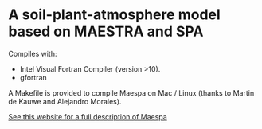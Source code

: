 A soil-plant-atmosphere model based on MAESTRA and SPA
===================================================
  
Compiles with:
* Intel Visual Fortran Compiler (version >10). 
* gfortran

A Makefile is provided to compile Maespa on Mac / Linux (thanks to Martin de Kauwe and Alejandro Morales).

[See this website for a full description of Maespa](http://maespa.github.io)